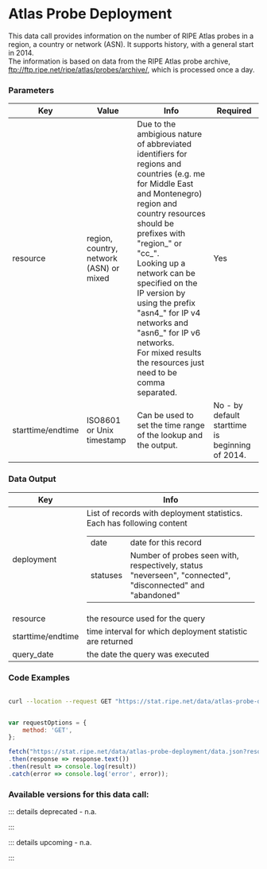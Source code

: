 # Atlas Probe Deployment

This data call provides information on the number of RIPE Atlas probes in a region, a country or network (ASN). It supports history, with a general start in 2014.  
The information is based on data from the RIPE Atlas probe archive, ftp://ftp.ripe.net/ripe/atlas/probes/archive/, which is processed once a day.  
  
<RestRepl baseUrl="https://stat.ripe.net/data/atlas-probe-deployment/data.json" method="GET" :searchParams="{ resource: 'cc_nl'}"/>

### Parameters

| Key | Value | Info | Required |
| --- | --- | --- | --- |
| resource | region, country, network (ASN) or mixed | Due to the ambigious nature of abbreviated identifiers for regions and countries (e.g. me for Middle East and Montenegro) region and country resources should be prefixes with "region_" or "cc_".  <br>Looking up a network can be specified on the IP version by using the prefix "asn4_" for IP v4 networks and "asn6_" for IP v6 networks.  <br>For mixed results the resources just need to be comma separated. | Yes |
| starttime/endtime | ISO8601 or Unix timestamp | Can be used to set the time range of the lookup and the output. | No - by default starttime is beginning of 2014. |

### Data Output

| Key | Info |
| --- | --- | 
| deployment | List of records with deployment statistics. Each has following content <table><tr><td>date</td><td>date for this record</td></tr><tr><td>statuses</td><td>Number of probes seen with, respectively, status "neverseen", "connected", "disconnected" and "abandoned" </td></tr></table>|
| resource | the resource used for the query |
| starttime/endtime | time interval for which deployment statistic are returned |
| query_date | the date the query was executed |

### Code Examples
<CodeGroup>
<CodeGroupItem title="cURL">

```bash

curl --location --request GET "https://stat.ripe.net/data/atlas-probe-deployment/data.json?resource=cc_nl"


```

</CodeGroupItem>

<CodeGroupItem title="JS">

```js

var requestOptions = {
	method: 'GET',
};

fetch("https://stat.ripe.net/data/atlas-probe-deployment/data.json?resource=cc_nl", requestOptions)
.then(response => response.text())
.then(result => console.log(result))
.catch(error => console.log('error', error));


```

</CodeGroupItem>
</CodeGroup>

### Available versions for this data call:

::: details deprecated - n.a.

:::

::: details upcoming - n.a.

:::

